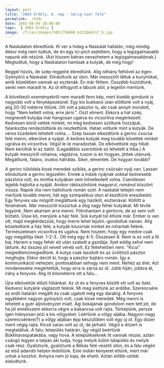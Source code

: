 ```yaml
---
layout: post
title: "2003 Erdély, 6. nap - Sárig-szer felé"
permalink:  /430/ 
date: 2003-08-09 10:00:00
tags:  [ 2003 Erdély ] 
image:  /files/images/5051756008_b113bde517_b.jpg 
---
```

A Naskalaton ébredtünk. Ki ver a hideg a Naskalat hallatán, még mindig. Akkor még nem tudtuk, de én egy ici-picit sejtettem, hogy a legizgalmasabb napunk elé nézünk. (Azt hiszem bátran nevezhetem a legizgalmasabbnak.) Megtudtuk, hogy a Naskalaton hamisak a kutyák, de még hogy!

Reggel hûvös, de szép reggelre ébredtünk. Alig néhány felhővel az égen. Gyönyörû a Naskalat. Elindultunk az úton. Már messziről láttuk a kunyhókat, amik közelében vannak az esztenák. Én már féltem. Összébb húzódtunk, senki nem maradt le. Az út elfogyott a lábunk alól, a legelőn mentünk.

A következő eseményekről nem maradt fenn kép, mert kisebb gondunk is nagyobb volt a fényképezésnél. Egy kis bukkanó után előttünk volt a nyáj, alig 20-30 méterre tőlünk. Ott volt a pásztor is, aki csak annyit mondott, hogy "Nem kellett volna, erre járni.". Oszt elment. Ekkora a hat szép, megnevelt kutyája már hangosan ugatva és vicsorítva megérkezett. Kedvesen körül vettek minket, mi meg kedvesen szóltunk hozzájuk, falankszba rendeződtünk és reszkettünk. Hatan voltunk mint a kutyák. De véres küzdelem lehetett volna.... Szép lassan elkezdtünk a gerinc csúcsa felé menni, elkerülve a nyájat. A kedves kutyák meg tovább követtek minket ugrálva és vicsorítva. Végül le-le maradoztak. De elkövettünk egy hibát. Nem kerültük ki az itatót. (Legalábbis szerintünk ez lehetett a hiba.) A kutyák messziről rohanva, vágtázva, tusom is én hogyan, jöttek utánunk. Megálltunk, falanx, óvatos hátrálás. Siker, elmentek. De hogyan tovább?

A gerinc túloldala kissé meredek sziklás, a gerinc csúcsán nyáj van. Lassan elindultunk a gerinc legszélén. Ennek a másik nyájnak sokkal kedvesebb pásztora volt, és mintha kutyában sem bővelkedett volna. Csendesen lejjebb hajtotta a nyáját. Amikor ráköszöntünk magyarul, románul köszönt vissza. Napok óta nem hallottunk román szót. A naskalat tetején nem mertünk tovább menni, hát egy szimpatikus úton el kezdtünk ereszkedni. Egy fenyves sáv mögött megláttunk egy házikót, esztenával. Köllött a fenénének. Már messziről kiszúrtuk a dög nagy fehér kutyákat. Mi tévők legyünk. Nem akartam arra menni. Fölrohantam a gerincre, de az sem volt bíztató. Üsse kő, menjünk a ház felé. Sok kutyát túl éltünk már. Ember is van ott, majd megkérdezzük, hogy merre lehet lejutni.-gondoltuk naívan. Alig közeledtünk a ház felé, a kutyák kiszúrtak minket és rohantak felénk. Természetesen vicsorítva és ugatva. Nem hiszem, hogy egy medve csak úgy megállítja őket. 1-2-3.. Ott még egy 4-5. Összesen 8. Nem is ez volt a fő baj. Hanem a nagy fehér eb után szaladt a gazdája. Ilyet eddig sehol nem láttunk. Az összes jól nevelt véreb volt. Ez feltehetően nem. "Kicsi" megiedtem/megiedtünk. A kutya csak lassított és az üvöltöző pásztor megfogta. Ekkor derült ki, hogy a pásztor bajtárs román. Így a kommunikáció nehezen; pontosabban sehogy nem ment. Nehéz az élet. Azt mindenesetre megértettük, hogy arra is zárva az út. Jobb híján, jobbra át, irány a fenyves.&nbsp;Alig öt kilométerre ott a falu...&nbsp;

Újra elkövettük előző hibánkat. Az út és a fenyves között ott volt az itató. Kedvenc kutyánk vágtázott felénk. Mi meg siettünk az erdőbe. Szerencsére az erdő határán megállt és csak ugatott még egy darabig. A fenyves egyébként nagyon gyönyörû volt, csak kissé meredek. Még menni is lehetett a gyér aljnövényzet miatt. Ági bokájának gondolom nem tett jót, de ha jól emlékszem ekkorra végre a bakancsa volt rajta. Térképünk, persze igen hiányosan jelzi a kis völgyeket. Leértünk a völgy aljába. Nagyon-nagy szerencsénkre(?) a völgy aljában épp készülőben volt egy új út. Egy dózer ment végig rajta. Kicsit saras volt az út, de járható. Végül a dózert is megtaláltuk. A falu; település határán. Így végül beértünk Bükkhavaspatakába, vagy hova. A településeknek itt vannak részei, aztán csángó legyen a talpán aki tudja, hogy melyik külön talapülés és melyik csak rész. Gyaliztunk, gyaliztunk a Békás felé vezető úton, és a falu végén az első adandó helyen ledültünk. Este indián kenyeret ettünk, mert már untuk a kosztot. Annyira nem jó kaja, de ehető. Aztán előbb-utóbb elaludtunk.


